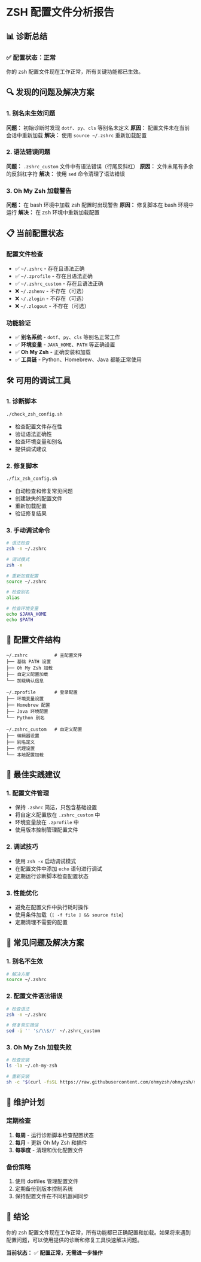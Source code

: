 # ZSH 配置文件分析报告

## 📊 诊断总结

### ✅ 配置状态：**正常**

你的 zsh 配置文件现在工作正常，所有关键功能都已生效。

## 🔍 发现的问题及解决方案

### 1. 别名未生效问题

**问题：** 初始诊断时发现 `dotf`、`py`、`cls` 等别名未定义
**原因：** 配置文件未在当前会话中重新加载
**解决：** 使用 `source ~/.zshrc` 重新加载配置

### 2. 语法错误问题

**问题：** `.zshrc_custom` 文件中有语法错误（行尾反斜杠）
**原因：** 文件末尾有多余的反斜杠字符
**解决：** 使用 `sed` 命令清理了语法错误

### 3. Oh My Zsh 加载警告

**问题：** 在 bash 环境中加载 zsh 配置时出现警告
**原因：** 修复脚本在 bash 环境中运行
**解决：** 在 zsh 环境中重新加载配置

## 📋 当前配置状态

### 配置文件检查

- ✅ `~/.zshrc` - 存在且语法正确
- ✅ `~/.zprofile` - 存在且语法正确
- ✅ `~/.zshrc_custom` - 存在且语法正确
- ❌ `~/.zshenv` - 不存在（可选）
- ❌ `~/.zlogin` - 不存在（可选）
- ❌ `~/.zlogout` - 不存在（可选）

### 功能验证

- ✅ **别名系统** - `dotf`、`py`、`cls` 等别名正常工作
- ✅ **环境变量** - `JAVA_HOME`、`PATH` 等正确设置
- ✅ **Oh My Zsh** - 正确安装和加载
- ✅ **工具链** - Python、Homebrew、Java 都能正常使用

## 🛠️ 可用的调试工具

### 1. 诊断脚本

```bash
./check_zsh_config.sh
```

- 检查配置文件存在性
- 验证语法正确性
- 检查环境变量和别名
- 提供调试建议

### 2. 修复脚本

```bash
./fix_zsh_config.sh
```

- 自动检查和修复常见问题
- 创建缺失的配置文件
- 重新加载配置
- 验证修复结果

### 3. 手动调试命令

```bash
# 语法检查
zsh -n ~/.zshrc

# 调试模式
zsh -x

# 重新加载配置
source ~/.zshrc

# 检查别名
alias

# 检查环境变量
echo $JAVA_HOME
echo $PATH
```

## 📁 配置文件结构

```
~/.zshrc          # 主配置文件
├── 基础 PATH 设置
├── Oh My Zsh 加载
├── 自定义配置加载
└── 加载确认信息

~/.zprofile       # 登录配置
├── 环境变量设置
├── Homebrew 配置
├── Java 环境配置
└── Python 别名

~/.zshrc_custom   # 自定义配置
├── 编辑器设置
├── 别名定义
├── 代理设置
└── 本地配置加载
```

## 🎯 最佳实践建议

### 1. 配置文件管理

- 保持 `.zshrc` 简洁，只包含基础设置
- 将自定义配置放在 `.zshrc_custom` 中
- 环境变量放在 `.zprofile` 中
- 使用版本控制管理配置文件

### 2. 调试技巧

- 使用 `zsh -x` 启动调试模式
- 在配置文件中添加 `echo` 语句进行调试
- 定期运行诊断脚本检查配置状态

### 3. 性能优化

- 避免在配置文件中执行耗时操作
- 使用条件加载（`[ -f file ] && source file`）
- 定期清理不需要的配置

## 🚨 常见问题及解决方案

### 1. 别名不生效

```bash
# 解决方案
source ~/.zshrc
```

### 2. 配置文件语法错误

```bash
# 检查语法
zsh -n ~/.zshrc

# 修复常见错误
sed -i '' 's/\\$//' ~/.zshrc_custom
```

### 3. Oh My Zsh 加载失败

```bash
# 检查安装
ls -la ~/.oh-my-zsh

# 重新安装
sh -c "$(curl -fsSL https://raw.githubusercontent.com/ohmyzsh/ohmyzsh/master/tools/install.sh)"
```

## 📝 维护计划

### 定期检查

1. **每周** - 运行诊断脚本检查配置状态
2. **每月** - 更新 Oh My Zsh 和插件
3. **每季度** - 清理和优化配置文件

### 备份策略

1. 使用 dotfiles 管理配置文件
2. 定期备份到版本控制系统
3. 保持配置文件在不同机器间同步

## 🎉 结论

你的 zsh 配置文件现在工作正常，所有功能都已正确配置和加载。如果将来遇到配置问题，可以使用提供的诊断和修复工具快速解决问题。

**当前状态：** ✅ **配置正常，无需进一步操作**
